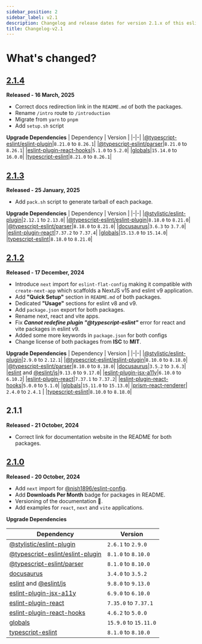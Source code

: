 ```yaml
---
sidebar_position: 2
sidebar_label: v2.1
description: Changelog and release dates for version 2.1.x of this eslint-config.
title: Changelog-v2.1
---
```


# **What's changed?**

## [2.1.4](https://github.com/nishkohli96/eslint-config/tree/v2.1.4)

**Released - 16 March, 2025**

- Correct docs redirection link in the `README.md` of both the packages.
- Rename `/intro` route to `/introduction`
- Migrate from `yarn` to `pnpm`
- Add `setup.sh` script

**Upgrade Dependencies**
| Dependency | Version |
|-|-|
|[@typescript-eslint/eslint-plugin](https://www.npmjs.com/package/@typescript-eslint/eslint-plugin)|`8.21.0` to `8.26.1`|
|[@typescript-eslint/parser](https://www.npmjs.com/package/@typescript-eslint/parser)|`8.21.0` to `8.26.1`|
|[eslint-plugin-react-hooks](https://www.npmjs.com/package/eslint-plugin-react-hooks)|`5.1.0` to `5.2.0`|
|[globals](https://www.npmjs.com/package/globals)|`15.14.0` to `16.0.0`|
|[typescript-eslint](https://www.npmjs.com/package/typescript-eslint)|`8.21.0` to `8.26.1`|

## [2.1.3](https://github.com/nishkohli96/eslint-config/tree/v2.1.3)

**Released - 25 January, 2025**

- Add `pack.sh` script to generate tarball of each package.

**Upgrade Dependencies**
| Dependency | Version |
|-|-|
|[@stylistic/eslint-plugin](https://www.npmjs.com/package/@stylistic/eslint-plugin)|`2.12.1` to `2.13.0`|
|[@typescript-eslint/eslint-plugin](https://www.npmjs.com/package/@typescript-eslint/eslint-plugin)|`8.18.0` to `8.21.0`|
|[@typescript-eslint/parser](https://www.npmjs.com/package/@typescript-eslint/parser)|`8.18.0` to `8.21.0`|
|[docusaurus](https://docusaurus.io/)|`3.6.3` to `3.7.0`|
|[eslint-plugin-react](https://www.npmjs.com/package/eslint-plugin-react)|`7.37.2` to `7.37.4`|
|[globals](https://www.npmjs.com/package/globals)|`15.13.0` to `15.14.0`|
|[typescript-eslint](https://www.npmjs.com/package/typescript-eslint)|`8.18.0` to `8.21.0`|


## [2.1.2](https://github.com/nishkohli96/eslint-config/tree/v2.1.2)

**Released - 17 December, 2024**

- Introduce `next` import for `eslint-flat-config` making it compatible with `create-next-app` which scaffolds a NextJS v15 and eslint v9 application.
- Add **"Quick Setup"** section in `README.md` of both packages.
- Dedicated **"Usage"** sections for eslint v8 and v9.
- Add `package.json` export for both packages.
- Rename next, react and vite apps.
- Fix _**Cannot redefine plugin "@typescript-eslint"**_ error for react and vite packages in eslint v9.
- Added some more keywords in `package.json` for both configs
- Change license of both packages from **ISC** to **MIT**.

**Upgrade Dependencies**
| Dependency | Version |
|-|-|
|[@stylistic/eslint-plugin](https://www.npmjs.com/package/@stylistic/eslint-plugin)|`2.9.0` to `2.12.1`|
|[@typescript-eslint/eslint-plugin](https://www.npmjs.com/package/@typescript-eslint/eslint-plugin)|`8.10.0` to `8.18.0`|
|[@typescript-eslint/parser](https://www.npmjs.com/package/@typescript-eslint/parser)|`8.10.0` to `8.18.0`|
|[docusaurus](https://docusaurus.io/)|`3.5.2` to `3.6.3`|
|[eslint](https://www.npmjs.com/package/eslint) and [@eslint/js](https://www.npmjs.com/package/@eslint/js)|`9.13.0` to `9.17.0`|
|[eslint-plugin-jsx-a11y](https://www.npmjs.com/package/eslint-plugin-jsx-a11y)|`6.10.0` to `6.10.2`|
|[eslint-plugin-react](https://www.npmjs.com/package/eslint-plugin-react)|`7.37.1` to `7.37.2`|
|[eslint-plugin-react-hooks](https://www.npmjs.com/package/eslint-plugin-react-hooks)|`5.0.0` to `5.1.0`|
|[globals](https://www.npmjs.com/package/globals)|`15.11.0` to `15.13.0`|
|[prism-react-renderer](https://www.npmjs.com/package/prism-react-renderer)| `2.4.0` to `2.4.1` |
|[typescript-eslint](https://www.npmjs.com/package/typescript-eslint)|`8.10.0` to `8.18.0`|

## 2.1.1

**Released - 21 October, 2024**

- Correct link for documentation website in the README for both packages.

## [2.1.0](https://github.com/nishkohli96/eslint-config/tree/v2.1.0)

**Released - 20 October, 2024**

- Add `next` import for [@nish1896/eslint-config](https://www.npmjs.com/package/@nish1896/eslint-config).
- Add **Downloads Per Month** badge for packages in README.
- Versioning of the documentation 📖.
- Add examples for `react`, `next` and `vite` applications.

**Upgrade Dependencies**

| Dependency | Version |
|-|-|
|[@stylistic/eslint-plugin](https://www.npmjs.com/package/@stylistic/eslint-plugin)|`2.6.1` to `2.9.0`|
|[@typescript-eslint/eslint-plugin](https://www.npmjs.com/package/@typescript-eslint/eslint-plugin)|`8.1.0` to `8.10.0`|
|[@typescript-eslint/parser](https://www.npmjs.com/package/@typescript-eslint/parser)|`8.1.0` to `8.10.0`|
|[docusaurus](https://docusaurus.io/)|`3.4.0` to `3.5.2`|
|[eslint](https://www.npmjs.com/package/eslint) and [@eslint/js](https://www.npmjs.com/package/@eslint/js)|`9.8.0` to `9.13.0`|
|[eslint-plugin-jsx-a11y](https://www.npmjs.com/package/eslint-plugin-jsx-a11y)|`6.9.0` to `6.10.0`|
|[eslint-plugin-react](https://www.npmjs.com/package/eslint-plugin-react)|`7.35.0` to `7.37.1`|
|[eslint-plugin-react-hooks](https://www.npmjs.com/package/eslint-plugin-react-hooks)|`4.6.2` to `5.0.0`|
|[globals](https://www.npmjs.com/package/globals)|`15.9.0` to `15.11.0`|
|[typescript-eslint](https://www.npmjs.com/package/typescript-eslint)|`8.1.0` to `8.10.0`|